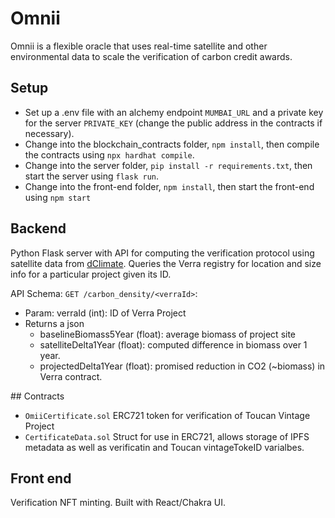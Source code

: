 # Omnii

Omnii is a flexible oracle that uses real-time satellite and other environmental data to scale the verification of carbon credit awards.

## Setup
- Set up a .env file with an alchemy endpoint `MUMBAI_URL` and a private key for the server `PRIVATE_KEY` (change the public address in the contracts if necessary).
- Change into the blockchain_contracts folder, `npm install`, then compile the contracts using `npx hardhat compile`.
- Change into the server folder, `pip install -r requirements.txt`, then start the server using `flask run`.
- Change into the front-end folder, `npm install`, then start the front-end using `npm start`

## Backend

Python Flask server with API for computing the verification protocol using satellite data from [dClimate](https://www.dclimate.net/). Queries the Verra registry for location and size info for a particular project given its ID. 

API Schema:
`GET /carbon_density/<verraId>`:
- Param: verraId (int): ID of Verra Project
- Returns a json 
  - baselineBiomass5Year (float): average biomass of project site 
  - satelliteDelta1Year (float): computed difference in biomass over 1 year.
  - projectedDelta1Year (float): promised reduction in CO2 (~biomass) in Verra contract. 


## Contracts

- `OmiiCertificate.sol`
 ERC721 token for verification of Toucan Vintage Project
- `CertificateData.sol`
Struct for use in ERC721, allows storage of IPFS metadata as well as verificatin and Toucan vintageTokeID varialbes.

## Front end

Verification NFT minting. Built with React/Chakra UI.
